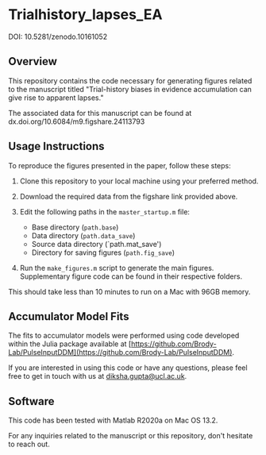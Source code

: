 # Trialhistory_lapses_EA 

DOI: 10.5281/zenodo.10161052

## Overview
This repository contains the code necessary for generating figures related to the manuscript titled "Trial-history biases in evidence accumulation can give rise to apparent lapses."

The associated data for this manuscript can be found at dx.doi.org/10.6084/m9.figshare.24113793

## Usage Instructions

To reproduce the figures presented in the paper, follow these steps:

1. Clone this repository to your local machine using your preferred method.

2. Download the required data from the figshare link provided above.

3. Edit the following paths in the `master_startup.m` file:
   - Base directory (`path.base`)
   - Data directory (`path.data_save`)
   - Source data directory (`path.mat_save')
   - Directory for saving figures (`path.fig_save`)

4. Run the `make_figures.m` script to generate the main figures. Supplementary figure code can be found in their respective folders.

This should take less than 10 minutes to run on a Mac with 96GB memory.

## Accumulator Model Fits

The fits to accumulator models were performed using code developed within the Julia package available at [https://github.com/Brody-Lab/PulseInputDDM](https://github.com/Brody-Lab/PulseInputDDM).

If you are interested in using this code or have any questions, please feel free to get in touch with us at diksha.gupta@ucl.ac.uk.

## Software 
This code has been tested with Matlab R2020a on Mac OS 13.2. 

For any inquiries related to the manuscript or this repository, don't hesitate to reach out. 

